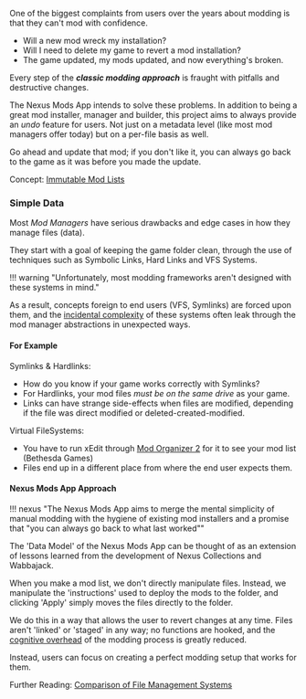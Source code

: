 One of the biggest complaints from users over the years about modding is that they can't mod with confidence.

- Will a new mod wreck my installation?
- Will I need to delete my game to revert a mod installation?
- The game updated, my mods updated, and now everything's broken.

Every step of the ***classic modding approach*** is fraught with pitfalls and destructive changes.

The Nexus Mods App intends to solve these problems. In addition to being a great mod installer, manager and builder,
this project aims to always provide an *undo* feature for users. Not just on a metadata level (like most mod managers
offer today) but on a per-file basis as well.

Go ahead and update that mod; if you don't like it, you can always go back to the game as it was before you made the update.

Concept: [Immutable Mod Lists][immutable-mod-lists]

### Simple Data

Most *Mod Managers* have serious drawbacks and edge cases in how they manage files (data).

They start with a goal of keeping the game folder clean, through the use of techniques such as Symbolic Links,
Hard Links and VFS Systems.

!!! warning "Unfortunately, most modding frameworks aren't designed with these systems in mind."

As a result, concepts foreign to end users (VFS, Symlinks) are forced upon them, and the [incidental complexity][incidental-complexity]
of these systems often leak through the mod manager abstractions in unexpected ways.

#### For Example

Symlinks & Hardlinks:

* How do you know if your game works correctly with Symlinks?
* For Hardlinks, your mod files *must be on the same drive* as your game.
* Links can have strange side-effects when files are modified, depending if the file was direct modified or deleted-created-modified.

Virtual FileSystems:

* You have to run xEdit through [Mod Organizer 2][mod-organizer-2] for it to see your mod list (Bethesda Games)
* Files end up in a different place from where the end user expects them.

#### Nexus Mods App Approach

!!! nexus "The Nexus Mods App aims to merge the mental simplicity of manual modding with the hygiene of existing mod installers and a promise that "you can always go back to what last worked""

The 'Data Model' of the Nexus Mods App can be thought of as an extension of lessons learned from the development of
Nexus Collections and Wabbajack.

When you make a mod list, we don't directly manipulate files. Instead, we manipulate the 'instructions' used to deploy
the mods to the folder, and clicking 'Apply' simply moves the files directly to the folder.

We do this in a way that allows the user to revert changes at any time. Files aren't 'linked' or 'staged' in any way;
no functions are hooked, and the [cognitive overhead][cognitive-overhead] of the modding process is greatly reduced.

Instead, users can focus on creating a perfect modding setup that works for them.

Further Reading: [Comparison of File Management Systems][comparison-fms]

[al12]: https://github.com/Al12rs
[clojure]: https://clojure.org/
[cognitive-overhead]: https://techcrunch.com/2013/04/20/cognitive-overhead/
[comparison-fms]: misc/ComparisonOfFileManagementSystems.md
[erri120]: https://github.com/erri120
[flaws]: misc/DrawbacksOfNexusApproach.md
[gamefinder]: https://github.com/erri120/GameFinder
[halgari]: https://github.com/halgari
[immutable-mod-lists]: concepts/0000-immutable-modlists.md
[incidental-complexity]: https://dev.to/alexbunardzic/software-complexity-essential-accidental-and-incidental-3i4d
[mod-organizer-2]: https://www.modorganizer.org/
[mutagen]: https://mutagen-modding.github.io/Mutagen/
[nagev]: https://github.com/IDCs
[nexus-premium]: https://next.nexusmods.com/premium
[reloaded-ii]: https://reloaded-project.github.io/Reloaded-II/
[sewer56]: https://github.com/Sewer56
[simon]: https://github.com/insomnious
[tannin]: https://github.com/TanninOne
[vortex]: https://www.nexusmods.com/about/vortex/
[wabbajack]: https://www.wabbajack.org/
